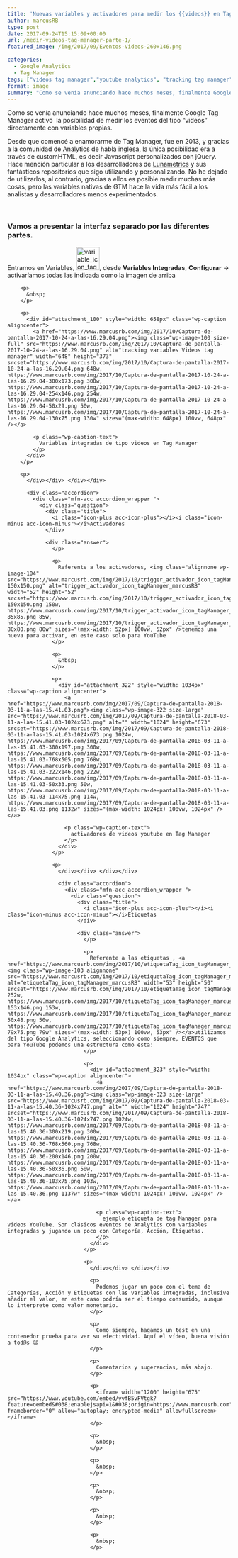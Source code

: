 ```yaml
---
title: 'Nuevas variables y activadores para medir los {{videos}} en Tag Manager • Parte I'
author: marcusRB
type: post
date: 2017-09-24T15:15:09+00:00
url: /medir-videos-tag-manager-parte-1/
featured_image: /img/2017/09/Eventos-Videos-260x146.png

categories:
  - Google Analytics
  - Tag Manager
tags: ["videos tag manager","youtube analytics", "tracking tag manager"]
format: image
summary: "Como se venía anunciando hace muchos meses, finalmente Google Tag Manager activó  la posibilidad de medir los eventos del tipo videos; directamente con variables propias."
---
```

Como se venía anunciando hace muchos meses, finalmente Google Tag Manager activó  la posibilidad de medir los eventos del tipo &#8220;videos&#8221; directamente con variables propias.

Desde que comencé a enamorarme de Tag Manager, fue en 2013, y gracias a la comunidad de Analytics de habla inglesa, la única posibilidad era a través de customHTML, es decir Javascript personalizados con jQuery. Hace mención particular a los desarrolladores de <a href="https://www.lunametrics.com/labs/" target="_blank" rel="noopener">Lunametrics</a> y sus fantásticos repositorios que sigo utilizando y personalizando. No he dejado de utilizarlos, al contrario, gracias a ellos es posible medir muchas más cosas, pero las variables nativas de GTM hace la vida más fácil a los analistas y desarrolladores menos experimentados.

&nbsp;

### Vamos a presentar la interfaz separado por las diferentes partes.


Entramos en Variables, <img class="alignnone wp-image-105 " src="https://www.marcusrb.com/img/2017/10/variable_icon_tagManager_marcusRB-150x150.png" alt="variable_icon_tagManager_marcusRB" width="52" height="52" srcset="https://www.marcusrb.com/img/2017/10/variable_icon_tagManager_marcusRB-150x150.png 150w, https://www.marcusrb.com/img/2017/10/variable_icon_tagManager_marcusRB-85x85.png 85w, https://www.marcusrb.com/img/2017/10/variable_icon_tagManager_marcusRB-80x80.png 80w" sizes="(max-width: 52px) 100vw, 52px" />, desde <strong>Variables Integradas</strong>, <strong>Configurar</strong> -> activaríamos todas las indicada como la imagen de arriba


        <p>
          &nbsp;
        </p>

        <p>
          <div id="attachment_100" style="width: 658px" class="wp-caption aligncenter">
            <a href="https://www.marcusrb.com/img/2017/10/Captura-de-pantalla-2017-10-24-a-las-16.29.04.png"><img class="wp-image-100 size-full" src="https://www.marcusrb.com/img/2017/10/Captura-de-pantalla-2017-10-24-a-las-16.29.04.png" alt="tracking variables Videos tag manager" width="648" height="373" srcset="https://www.marcusrb.com/img/2017/10/Captura-de-pantalla-2017-10-24-a-las-16.29.04.png 648w, https://www.marcusrb.com/img/2017/10/Captura-de-pantalla-2017-10-24-a-las-16.29.04-300x173.png 300w, https://www.marcusrb.com/img/2017/10/Captura-de-pantalla-2017-10-24-a-las-16.29.04-254x146.png 254w, https://www.marcusrb.com/img/2017/10/Captura-de-pantalla-2017-10-24-a-las-16.29.04-50x29.png 50w, https://www.marcusrb.com/img/2017/10/Captura-de-pantalla-2017-10-24-a-las-16.29.04-130x75.png 130w" sizes="(max-width: 648px) 100vw, 648px" /></a>

            <p class="wp-caption-text">
              Variables integradas de tipo videos en Tag Manager
            </p>
          </div>
        </p>

        <p>
          </div></div> </div></div>

          <div class="accordion">
            <div class="mfn-acc accordion_wrapper ">
              <div class="question">
                <div class="title">
                  <i class="icon-plus acc-icon-plus"></i><i class="icon-minus acc-icon-minus"></i>Activadores
                </div>

                <div class="answer">
                  </p>

                  <p>
                    Referente a los activadores, <img class="alignnone wp-image-104" src="https://www.marcusrb.com/img/2017/10/trigger_activador_icon_tagManager_marcusRB-150x150.png" alt="trigger_activador_icon_tagManager_marcusRB" width="52" height="52" srcset="https://www.marcusrb.com/img/2017/10/trigger_activador_icon_tagManager_marcusRB-150x150.png 150w, https://www.marcusrb.com/img/2017/10/trigger_activador_icon_tagManager_marcusRB-85x85.png 85w, https://www.marcusrb.com/img/2017/10/trigger_activador_icon_tagManager_marcusRB-80x80.png 80w" sizes="(max-width: 52px) 100vw, 52px" />tenemos una nueva para activar, en este caso solo para YouTube
                  </p>

                  <p>
                    &nbsp;
                  </p>

                  <p>
                    <div id="attachment_322" style="width: 1034px" class="wp-caption aligncenter">
                      <a href="https://www.marcusrb.com/img/2017/09/Captura-de-pantalla-2018-03-11-a-las-15.41.03.png"><img class="wp-image-322 size-large" src="https://www.marcusrb.com/img/2017/09/Captura-de-pantalla-2018-03-11-a-las-15.41.03-1024x673.png" alt="" width="1024" height="673" srcset="https://www.marcusrb.com/img/2017/09/Captura-de-pantalla-2018-03-11-a-las-15.41.03-1024x673.png 1024w, https://www.marcusrb.com/img/2017/09/Captura-de-pantalla-2018-03-11-a-las-15.41.03-300x197.png 300w, https://www.marcusrb.com/img/2017/09/Captura-de-pantalla-2018-03-11-a-las-15.41.03-768x505.png 768w, https://www.marcusrb.com/img/2017/09/Captura-de-pantalla-2018-03-11-a-las-15.41.03-222x146.png 222w, https://www.marcusrb.com/img/2017/09/Captura-de-pantalla-2018-03-11-a-las-15.41.03-50x33.png 50w, https://www.marcusrb.com/img/2017/09/Captura-de-pantalla-2018-03-11-a-las-15.41.03-114x75.png 114w, https://www.marcusrb.com/img/2017/09/Captura-de-pantalla-2018-03-11-a-las-15.41.03.png 1132w" sizes="(max-width: 1024px) 100vw, 1024px" /></a>

                      <p class="wp-caption-text">
                        activadores de videos youtube en Tag Manager
                      </p>
                    </div>
                  </p>

                  <p>
                    </div></div> </div></div>

                    <div class="accordion">
                      <div class="mfn-acc accordion_wrapper ">
                        <div class="question">
                          <div class="title">
                            <i class="icon-plus acc-icon-plus"></i><i class="icon-minus acc-icon-minus"></i>Etiquetas
                          </div>

                          <div class="answer">
                            </p>

                            <p>
                              Referente a las etiquetas , <a href="https://www.marcusrb.com/img/2017/10/etiquetaTag_icon_tagManager_marcusRB.png"><img class="wp-image-103 alignnone" src="https://www.marcusrb.com/img/2017/10/etiquetaTag_icon_tagManager_marcusRB.png" alt="etiquetaTag_icon_tagManager_marcusRB" width="53" height="50" srcset="https://www.marcusrb.com/img/2017/10/etiquetaTag_icon_tagManager_marcusRB.png 252w, https://www.marcusrb.com/img/2017/10/etiquetaTag_icon_tagManager_marcusRB-153x146.png 153w, https://www.marcusrb.com/img/2017/10/etiquetaTag_icon_tagManager_marcusRB-50x48.png 50w, https://www.marcusrb.com/img/2017/10/etiquetaTag_icon_tagManager_marcusRB-79x75.png 79w" sizes="(max-width: 53px) 100vw, 53px" /></a>utilizamos del tipo Google Analytics, seleccionando como siempre, EVENTOS que para YouTube podemos una estructura como esta:
                            </p>

                            <p>
                              <div id="attachment_323" style="width: 1034px" class="wp-caption aligncenter">
                                <a href="https://www.marcusrb.com/img/2017/09/Captura-de-pantalla-2018-03-11-a-las-15.40.36.png"><img class="wp-image-323 size-large" src="https://www.marcusrb.com/img/2017/09/Captura-de-pantalla-2018-03-11-a-las-15.40.36-1024x747.png" alt="" width="1024" height="747" srcset="https://www.marcusrb.com/img/2017/09/Captura-de-pantalla-2018-03-11-a-las-15.40.36-1024x747.png 1024w, https://www.marcusrb.com/img/2017/09/Captura-de-pantalla-2018-03-11-a-las-15.40.36-300x219.png 300w, https://www.marcusrb.com/img/2017/09/Captura-de-pantalla-2018-03-11-a-las-15.40.36-768x560.png 768w, https://www.marcusrb.com/img/2017/09/Captura-de-pantalla-2018-03-11-a-las-15.40.36-200x146.png 200w, https://www.marcusrb.com/img/2017/09/Captura-de-pantalla-2018-03-11-a-las-15.40.36-50x36.png 50w, https://www.marcusrb.com/img/2017/09/Captura-de-pantalla-2018-03-11-a-las-15.40.36-103x75.png 103w, https://www.marcusrb.com/img/2017/09/Captura-de-pantalla-2018-03-11-a-las-15.40.36.png 1137w" sizes="(max-width: 1024px) 100vw, 1024px" /></a>

                                <p class="wp-caption-text">
                                  ejemplo etiqueta de tag Manager para videos YouTube. Son clásicos eventos de Analytics con variables integradas y jugando un poco con Categoría, Acción, Etiquetas.
                                </p>
                              </div>
                            </p>

                            <p>
                              </div></div> </div></div>

                              <p>
                                Podemos jugar un poco con el tema de Categorías, Acción y Etiquetas con las variables integradas, inclusive añadir el valor, en este caso podría ser el tiempo consumido, aunque lo interprete como valor monetario.
                              </p>

                              <p>
                                Como siempre, hagamos un test en una contenedor prueba para ver su efectividad. Aquí el vídeo, buena visión a tod@s 😉
                              </p>

                              <p>
                                Comentarios y sugerencias, más abajo.
                              </p>

                              <p>
                                <iframe width="1200" height="675" src="https://www.youtube.com/embed/yvfB5vFVtgk?feature=oembed&#038;enablejsapi=1&#038;origin=https://www.marcusrb.com" frameborder="0" allow="autoplay; encrypted-media" allowfullscreen></iframe>
                              </p>

                              <p>
                                &nbsp;
                              </p>

                              <p>
                                &nbsp;
                              </p>

                              <p>
                                &nbsp;
                              </p>

                              <p>
                                &nbsp;
                              </p>

                              <p>
                                &nbsp;
                              </p>
